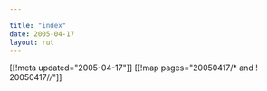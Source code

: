 ```yaml
---

title: "index"
date: 2005-04-17
layout: rut
---
```


[[!meta updated="2005-04-17"]]
[[!map pages="20050417/* and ! 20050417/*/*"]]
